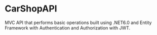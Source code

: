 # CarShopAPI
MVC API that performs basic operations built using .NET6.0 and Entity Framework with Authentication and Authorization with JWT.
